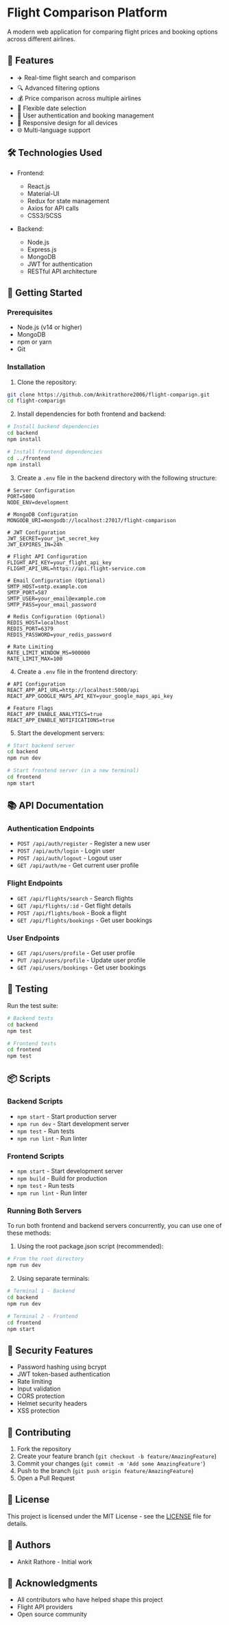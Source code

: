 # Flight Comparison Platform

A modern web application for comparing flight prices and booking options across different airlines.

## 🌟 Features

- ✈️ Real-time flight search and comparison
- 🔍 Advanced filtering options
- 💰 Price comparison across multiple airlines
- 📅 Flexible date selection
- 🔐 User authentication and booking management
- 📱 Responsive design for all devices
- 🌐 Multi-language support

## 🛠️ Technologies Used

- Frontend:
  - React.js
  - Material-UI
  - Redux for state management
  - Axios for API calls
  - CSS3/SCSS

- Backend:
  - Node.js
  - Express.js
  - MongoDB
  - JWT for authentication
  - RESTful API architecture

## 🚀 Getting Started

### Prerequisites

- Node.js (v14 or higher)
- MongoDB
- npm or yarn
- Git

### Installation

1. Clone the repository:
```bash
git clone https://github.com/Ankitrathore2006/flight-comparign.git
cd flight-comparign
```

2. Install dependencies for both frontend and backend:
```bash
# Install backend dependencies
cd backend
npm install

# Install frontend dependencies
cd ../frontend
npm install
```

3. Create a `.env` file in the backend directory with the following structure:
```env
# Server Configuration
PORT=5000
NODE_ENV=development

# MongoDB Configuration
MONGODB_URI=mongodb://localhost:27017/flight-comparison

# JWT Configuration
JWT_SECRET=your_jwt_secret_key
JWT_EXPIRES_IN=24h

# Flight API Configuration
FLIGHT_API_KEY=your_flight_api_key
FLIGHT_API_URL=https://api.flight-service.com

# Email Configuration (Optional)
SMTP_HOST=smtp.example.com
SMTP_PORT=587
SMTP_USER=your_email@example.com
SMTP_PASS=your_email_password

# Redis Configuration (Optional)
REDIS_HOST=localhost
REDIS_PORT=6379
REDIS_PASSWORD=your_redis_password

# Rate Limiting
RATE_LIMIT_WINDOW_MS=900000
RATE_LIMIT_MAX=100
```

4. Create a `.env` file in the frontend directory:
```env
# API Configuration
REACT_APP_API_URL=http://localhost:5000/api
REACT_APP_GOOGLE_MAPS_API_KEY=your_google_maps_api_key

# Feature Flags
REACT_APP_ENABLE_ANALYTICS=true
REACT_APP_ENABLE_NOTIFICATIONS=true
```

5. Start the development servers:
```bash
# Start backend server
cd backend
npm run dev

# Start frontend server (in a new terminal)
cd frontend
npm start
```

## 📚 API Documentation

### Authentication Endpoints

- `POST /api/auth/register` - Register a new user
- `POST /api/auth/login` - Login user
- `POST /api/auth/logout` - Logout user
- `GET /api/auth/me` - Get current user profile

### Flight Endpoints

- `GET /api/flights/search` - Search flights
- `GET /api/flights/:id` - Get flight details
- `POST /api/flights/book` - Book a flight
- `GET /api/flights/bookings` - Get user bookings

### User Endpoints

- `GET /api/users/profile` - Get user profile
- `PUT /api/users/profile` - Update user profile
- `GET /api/users/bookings` - Get user bookings

## 🧪 Testing

Run the test suite:
```bash
# Backend tests
cd backend
npm test

# Frontend tests
cd frontend
npm test
```

## 📦 Scripts

### Backend Scripts
- `npm start` - Start production server
- `npm run dev` - Start development server
- `npm test` - Run tests
- `npm run lint` - Run linter

### Frontend Scripts
- `npm start` - Start development server
- `npm build` - Build for production
- `npm test` - Run tests
- `npm run lint` - Run linter

### Running Both Servers
To run both frontend and backend servers concurrently, you can use one of these methods:

1. Using the root package.json script (recommended):
```bash
# From the root directory
npm run dev
```

2. Using separate terminals:
```bash
# Terminal 1 - Backend
cd backend
npm run dev

# Terminal 2 - Frontend
cd frontend
npm start
```

## 🔐 Security Features

- Password hashing using bcrypt
- JWT token-based authentication
- Rate limiting
- Input validation
- CORS protection
- Helmet security headers
- XSS protection

## 🤝 Contributing

1. Fork the repository
2. Create your feature branch (`git checkout -b feature/AmazingFeature`)
3. Commit your changes (`git commit -m 'Add some AmazingFeature'`)
4. Push to the branch (`git push origin feature/AmazingFeature`)
5. Open a Pull Request

## 📝 License

This project is licensed under the MIT License - see the [LICENSE](LICENSE) file for details.

## 👥 Authors

- Ankit Rathore - Initial work

## 🙏 Acknowledgments

- All contributors who have helped shape this project
- Flight API providers
- Open source community


